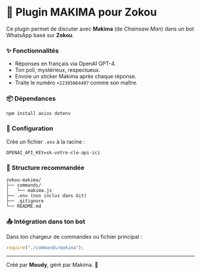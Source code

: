 # 🤖 Plugin MAKIMA pour Zokou

Ce plugin permet de discuter avec **Makima** (de *Chainsaw Man*) dans un bot WhatsApp basé sur **Zokou**.

### ✨ Fonctionnalités

- Réponses en français via OpenAI GPT-4.
- Ton poli, mystérieux, respectueux.
- Envoie un sticker Makima après chaque réponse.
- Traite le numéro `+22395064497` comme son maître.

### 📦 Dépendances

```bash
npm install axios dotenv
```

### 🔐 Configuration

Crée un fichier `.env` à la racine :

```
OPENAI_API_KEY=sk-votre-cle-api-ici
```

### 📂 Structure recommandée

```
zokou-makima/
├── commands/
│   └── makima.js
├── .env (non inclus dans Git)
├── .gitignore
└── README.md
```

### 📤 Intégration dans ton bot

Dans ton chargeur de commandes ou fichier principal :
```js
require("./commands/makima");
```

---

Créé par **Moudy**, géré par Makima. 🖤
